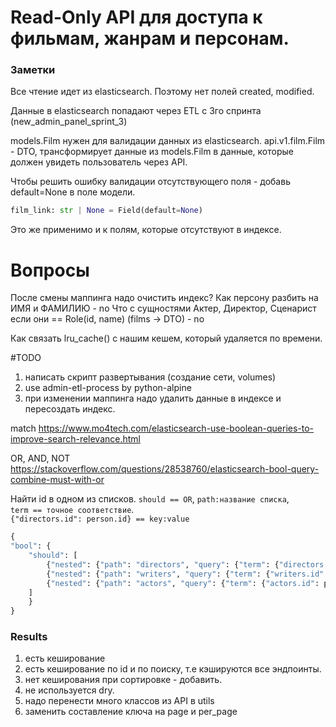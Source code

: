 # Read-Only API для доступа к фильмам, жанрам и персонам.

### Заметки
Все чтение идет из elasticsearch.
Поэтому нет полей created, modified.

Данные в elasticsearch попадают через ETL с 3го спринта (new_admin_panel_sprint_3)

models.Film нужен для валидации данных из elasticsearch.
api.v1.film.Film - DTO, трансформирует данные из models.Film в данные, которые должен увидеть пользователь через API.

Чтобы решить ошибку валидации отсутствующего поля - добавь default=None в поле модели.
```python
film_link: str | None = Field(default=None)
```
Это же применимо и к полям, которые отсутствуют в индексе.

# Вопросы
После смены маппинга надо очистить индекс?
Как персону разбить на ИМЯ и ФАМИЛИЮ - no
Что с сущностями Актер, Директор, Сценарист если они == Role(id, name) (films -> DTO) - no

Как связать lru_cache() с нашим кешем, который удаляется по времени.

#TODO
1) написать скрипт развертывания (создание сети, volumes)
2) use admin-etl-process by python-alpine
3) при изменении маппинга надо удалить данные в индексе и пересоздать индекс.

match
https://www.mo4tech.com/elasticsearch-use-boolean-queries-to-improve-search-relevance.html

OR, AND, NOT
https://stackoverflow.com/questions/28538760/elasticsearch-bool-query-combine-must-with-or


Найти id в одном из списков. ```should == OR```, ```path:название списка```,<br>
```term == точное соответствие```.<br>
```{"directors.id": person.id} == key:value```<br>
```python
{
"bool": {
    "should": [
        {"nested": {"path": "directors", "query": {"term": {"directors.id": person.id}}}},
        {"nested": {"path": "writers", "query": {"term": {"writers.id": person.id}}}},
        {"nested": {"path": "actors", "query": {"term": {"actors.id": person.id}}}},
    ]
    }
}
```
### Results
1) есть кеширование
2) есть кеширование по id и по поиску, т.е кэшируются все эндпоинты.
3) нет кеширования при сортировке - добавить.
4) не используется dry.
5) надо перенести много классов из API в utils
6) заменить составление ключа на page и per_page